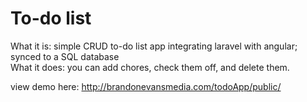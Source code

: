 <h1>To-do list</h1>

What it is: simple CRUD to-do list app integrating laravel with angular; synced to a SQL database
<br>
What it does: you can add chores, check them off, and delete them.

view demo here: http://brandonevansmedia.com/todoApp/public/
